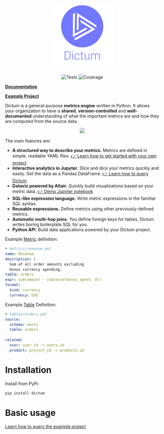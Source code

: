 
<p align="center">
<img src="docs/docs/assets/dictum-logo-text.png" width="200" style="margin: 1em">
</p>

<p align="center">
<img src="https://github.com/discover-labs/dictum/actions/workflows/test.yml/badge.svg?branch=master" alt="Tests" />
<img src="https://img.shields.io/codecov/c/github/discover-labs/dictum" alt="Coverage" />
</p>

__[Documentation](https://discover-labs.github.io/dictum/)__

__[Example Project](https://github.com/discover-labs/dictum/tree/master/dictum/dictum/examples/chinook)__

Dictum is a general-purpose __metrics engine__ written in Python.
It allows your organization to have a __shared__, __version-controlled__ and
__well-documented__ understanding of what the important metrics are and
how they are computed from the source data.

<p align="center">
<img src="docs/docs/assets/demo.gif" width="600">
</p>

The main features are:

- **A structured way to describe your metrics.** Metrics are defined in simple, readable YAML files. [👉 Learn how to get started with your own project](https://discover-labs.github.io/dictum/concepts/project/)
- **Interactive analytics in Jupyter.** Slice and dice your metrics quickly and easily. Get the data as a Pandas DataFrame. [👉 Learn how to query Dictum](https://discover-labs.github.io/dictum/concepts/query/ql/)
- **Dataviz powered by Altair.** Quickly build visualizations based on your metric data. [👉 Demo Jupyter notebook](https://discover-labs.github.io/dictum/concepts/query/altair/)
- **SQL-like expression language.** Write metric expressions in the familiar SQL syntax.
- **Reusable expressions.** Define metrics using other previously-defined metrics.
- **Automatic multi-hop joins.** You define foreign keys for tables, Dictum writes boring boilerplate SQL for you.
- **Python API**. Build data applications powered by your Dictum project.

Example [Metric](https://discover-labs.github.io/dictum/concepts/model/metric/) definition:

```yaml
# metrics/revenue.yml
name: Revenue
description: |
  Sum of all order amounts excluding
  bonus currency spending.
table: orders
expr: sum(amount - coalesce(bonus_spent, 0))
format:
  kind: currency
  currency: USD
```

Example [Table](https://discover-labs.github.io/dictum/concepts/model/table/) Definition:

```yaml
# tables/orders.yml
source:
  schema: marts
  table: orders

related:
  user: user_id -> users.id
  product: project_id -> products.id
```

# Installation

Install from PyPi:

```sh
pip install dictum
```

# Basic usage

[Learn how to query the example project](https://discover-labs.github.io/dictum/concepts/query/ql/)
